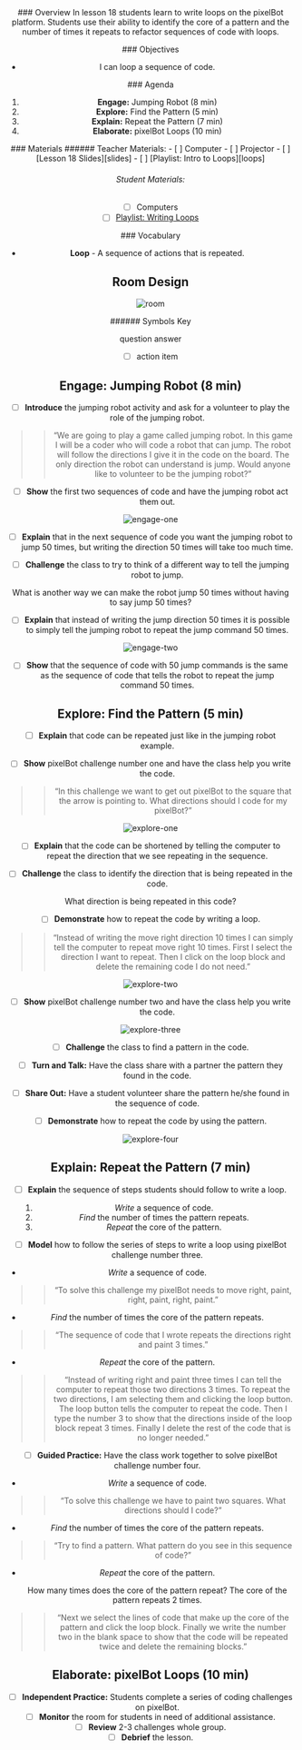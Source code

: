 <header class='header' title='Writing Loops' subtitle='Lesson 18'/>

<notable>
<iconp src='/icons/activity.png'>### Overview</iconp>
In lesson 18 students learn to write loops on the pixelBot platform. Students use their ability to identify the core of a pattern and the number of times it repeats to refactor sequences of code with loops.

<iconp src='/icons/objectives.png'>### Objectives</iconp>
- I can loop a sequence of code.


<iconp src='/icons/agenda.png'>### Agenda</iconp>

1. **Engage:** Jumping Robot (8 min)
1. **Explore:** Find the Pattern (5 min)
1. **Explain:** Repeat the Pattern (7 min)
1. **Elaborate:**  pixelBot Loops (10 min)

<note>
<iconp src='/icons/materials.png'>### Materials</iconp>
###### Teacher Materials:
- [ ] Computer
- [ ] Projector
- [ ] [Lesson 18 Slides][slides]
- [ ] [Playlist: Intro to Loops][loops]

###### Student Materials:
- [ ] Computers
- [ ] [Playlist: Writing Loops][writing]

<iconp src='/icons/vocab.png'>### Vocabulary</iconp>
- **Loop** - A sequence of actions that is repeated.

</note>

<pagebreak/>

## Room Design

![room](./images/layout-computer.png)

<note borderLeft='2px solid green' mt='2em'>
###### Symbols Key

<iconp ml='1.65em' type='question'>question</iconp>
<iconp ml='1.65em' type='answer'>answer</iconp>
- [ ] action item
</note>

<pagebreak/>

## Engage: Jumping Robot (8 min)
- [ ] **Introduce** the jumping robot activity and ask for a volunteer to play the role of the jumping robot.
>> “We are going to play a game called jumping robot. In this game I will be a coder who will code a robot that can jump. The robot will follow the directions I give it in the code on the board. The only direction the robot can understand is jump. Would anyone like to volunteer to be the jumping robot?”

- [ ] **Show** the first two sequences of code and have the jumping robot act them out.

![engage-one](./images/engage-one.png)


- [ ] **Explain** that in the next sequence of code you want the jumping robot to jump 50 times, but writing the direction 50 times will take too much time.

- [ ] **Challenge** the class to try to think of a different way to tell the jumping robot to jump.

<iconp type='question'>What is another way we can make the robot jump 50 times without having to say jump 50 times?</iconp>

- [ ] **Explain** that instead of writing the jump direction 50 times it is possible to simply tell the jumping robot to repeat the jump command 50 times.

![engage-two](./images/engage-two.png)

- [ ] **Show** that the sequence of code with 50 jump commands is the same as the sequence of code that tells the robot to repeat the jump command 50 times.

## Explore: Find the Pattern (5 min)
- [ ] **Explain** that code can be repeated just like in the jumping robot example.

- [ ] **Show** pixelBot challenge number one and have the class help you write the code.
>> “In this challenge we want to get out pixelBot to the square that the arrow is pointing to. What directions should I code for my pixelBot?”

![explore-one](./images/explore-one.png)

- [ ] **Explain** that the code can be shortened by telling the computer to repeat the direction that we see repeating in the sequence.

- [ ] **Challenge** the class to identify the direction that is being repeated in the code.

<iconp type='question'>What direction is being repeated in this code?</iconp>

- [ ] **Demonstrate** how to repeat the code by writing a loop.
>> “Instead of writing the move right direction 10 times I can simply tell the computer to repeat move right 10 times. First I select the direction I want to repeat. Then I click on the loop block and delete the remaining code I do not need.”

![explore-two](./images/explore-two.png)

- [ ] **Show** pixelBot challenge number two and have the class help you write the code.

![explore-three](./images/explore-three.png)

- [ ] **Challenge** the class to find a pattern in the code.

- [ ] **Turn and Talk:** Have the class share with a partner the pattern they found in the code.

- [ ] **Share Out:** Have a student volunteer share the pattern he/she found in the sequence of code.

- [ ] **Demonstrate** how to repeat the code by using the pattern.

![explore-four](./images/explore-four.png)

## Explain: Repeat the Pattern (7 min)
- [ ] **Explain** the sequence of steps students should follow to write a loop.
	1. *Write* a sequence of code.
	2. *Find* the number of times the pattern repeats.
	3. *Repeat* the core of the pattern.

- [ ] **Model** how to follow the series of steps to write a loop using pixelBot challenge number three.

- *Write* a sequence of code.
>> “To solve this challenge my pixelBot needs to move right, paint, right, paint, right, paint.”

- *Find* the number of times the core of the pattern repeats.
>> “The sequence of code that I wrote repeats the directions right and paint 3 times.”

- *Repeat* the core of the pattern.
>>“Instead of writing right and paint three times I can tell the computer to repeat those two directions 3 times. To repeat the two directions, I am selecting them and clicking the loop button. The loop button tells the computer to repeat the code. Then I type the number 3 to show that the directions inside of the loop block repeat 3 times.  Finally I delete the rest of the code that is no longer needed.”

- [ ] **Guided Practice:** Have the class work together to solve pixelBot challenge number four.

- *Write* a sequence of code.
>> “To solve this challenge we have to paint two squares. What directions should I code?”

- *Find* the number of times the core of the pattern repeats.
>> “Try to find a pattern. What pattern do you see in this sequence of code?”

- *Repeat* the core of the pattern.

	<iconp type='question'>How many times does the core of the pattern repeat?</iconp>
	<iconp type='answer'>The core of the pattern repeats 2 times.</iconp>
>>“Next we select the lines of code that make up the core of the pattern and click the loop block. Finally we write the number two in the blank space to show that the code will be repeated twice and delete the remaining blocks.”

## Elaborate: pixelBot Loops (10 min)
- [ ] **Independent Practice:** Students complete a series of coding challenges on pixelBot.
- [ ] **Monitor** the room for students in need of additional assistance.
- [ ] **Review** 2-3 challenges whole group.
- [ ] **Debrief** the lesson.  

</notable>

[slides]: https://docs.google.com/presentation/d/1f2ClHjwH3Iabu3DuI8YCBb9mKYMQmzznpzofZ9wG5II/edit#slide=id.p
[loops]: http://www.pixelbots.io/XBPDG
[writing]: http://www.pixelbots.io/V86L9
